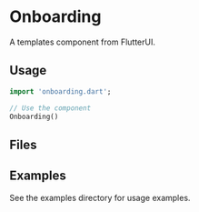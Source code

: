 # Onboarding

A templates component from FlutterUI.

## Usage

```dart
import 'onboarding.dart';

// Use the component
Onboarding()
```

## Files



## Examples

See the examples directory for usage examples.
